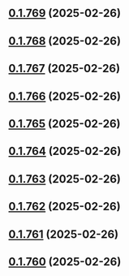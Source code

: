 ## [0.1.769](https://github.com/binary-braids/terraform-oracle/compare/v0.1.768...v0.1.769) (2025-02-26)



## [0.1.768](https://github.com/binary-braids/terraform-oracle/compare/v0.1.767...v0.1.768) (2025-02-26)



## [0.1.767](https://github.com/binary-braids/terraform-oracle/compare/v0.1.766...v0.1.767) (2025-02-26)



## [0.1.766](https://github.com/binary-braids/terraform-oracle/compare/v0.1.765...v0.1.766) (2025-02-26)



## [0.1.765](https://github.com/binary-braids/terraform-oracle/compare/v0.1.764...v0.1.765) (2025-02-26)



## [0.1.764](https://github.com/binary-braids/terraform-oracle/compare/v0.1.763...v0.1.764) (2025-02-26)



## [0.1.763](https://github.com/binary-braids/terraform-oracle/compare/v0.1.762...v0.1.763) (2025-02-26)



## [0.1.762](https://github.com/binary-braids/terraform-oracle/compare/v0.1.761...v0.1.762) (2025-02-26)



## [0.1.761](https://github.com/binary-braids/terraform-oracle/compare/v0.1.760...v0.1.761) (2025-02-26)



## [0.1.760](https://github.com/binary-braids/terraform-oracle/compare/v0.1.759...v0.1.760) (2025-02-26)




